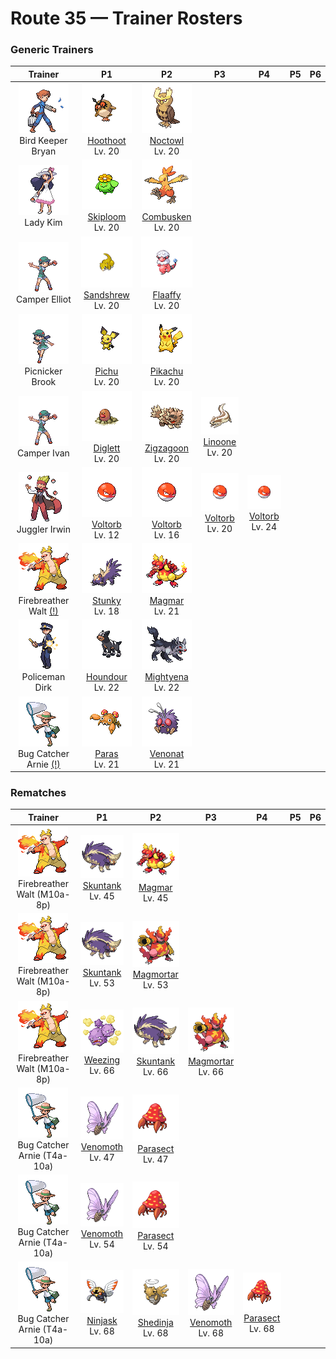 # Route 35 — Trainer Rosters

### Generic Trainers

| Trainer | P1 | P2 | P3 | P4 | P5 | P6 |
|:-------:|:--:|:--:|:--:|:--:|:--:|:--:|
| ![Bird Keeper Bryan](../../assets/trainers/bird_keeper.png "Bird Keeper Bryan")<br>Bird Keeper Bryan | ![Hoothoot](../../assets/sprites/hoothoot/front.gif "Hoothoot: It has a perfect sense of time. Whatever happens, it keeps rhythm by precisely tilting its head in time.")<br>[Hoothoot](../../pokemon/hoothoot.md/)<br>Lv. 20 | ![Noctowl](../../assets/sprites/noctowl/front.gif "Noctowl: When it needs to think, it rotates its head 180 degrees to sharpen its intellectual power.")<br>[Noctowl](../../pokemon/noctowl.md/)<br>Lv. 20 |
| ![Lady Kim](../../assets/trainers/lady.png "Lady Kim")<br>Lady Kim | ![Skiploom](../../assets/sprites/skiploom/front.gif "Skiploom: It spreads its petals to absorb sunlight. It also floats in the air to get closer to the sun.")<br>[Skiploom](../../pokemon/skiploom.md/)<br>Lv. 20 | ![Combusken](../../assets/sprites/combusken/front.gif "Combusken: During a battle, the hot flame in its body increases. Its kicks have outstanding destructive power.")<br>[Combusken](../../pokemon/combusken.md/)<br>Lv. 20 |
| ![Camper Elliot](../../assets/trainers/camper.png "Camper Elliot")<br>Camper Elliot | ![Sandshrew](../../assets/sprites/sandshrew/front.gif "Sandshrew: Disliking water, it lives in deep burrows in arid areas. It can roll itself instantly into a ball.")<br>[Sandshrew](../../pokemon/sandshrew.md/)<br>Lv. 20 | ![Flaaffy](../../assets/sprites/flaaffy/front.gif "Flaaffy: Its fluffy fleece easily stores electricity. Its rubbery hide keeps it from being electrocuted.")<br>[Flaaffy](../../pokemon/flaaffy.md/)<br>Lv. 20 |
| ![Picnicker Brook](../../assets/trainers/picnicker.png "Picnicker Brook")<br>Picnicker Brook | ![Pichu](../../assets/sprites/pichu/front.gif "Pichu: Despite its small size, it can zap even adult humans. However, if it does so, it also surprises itself.")<br>[Pichu](../../pokemon/pichu.md/)<br>Lv. 20 | ![Pikachu](../../assets/sprites/pikachu/front.gif "Pikachu: It raises its tail to check its surroundings. The tail is sometimes struck by lightning in this pose.")<br>[Pikachu](../../pokemon/pikachu.md/)<br>Lv. 20 |
| ![Camper Ivan](../../assets/trainers/camper.png "Camper Ivan")<br>Camper Ivan | ![Diglett](../../assets/sprites/diglett/front.gif "Diglett: If a DIGLETT digs through a field, it leaves the soil perfectly tilled and ideal for planting crops.")<br>[Diglett](../../pokemon/diglett.md/)<br>Lv. 20 | ![Zigzagoon](../../assets/sprites/zigzagoon/front.gif "Zigzagoon: It gets interested in everything, which is why it zigs and zags. It is good at finding items.")<br>[Zigzagoon](../../pokemon/zigzagoon.md/)<br>Lv. 20 | ![Linoone](../../assets/sprites/linoone/front.gif "Linoone: When running in a straight line, it can easily top 60 miles an hour. It has a tough time with curved roads.")<br>[Linoone](../../pokemon/linoone.md/)<br>Lv. 20 |
| ![Juggler Irwin](../../assets/trainers/juggler.png "Juggler Irwin")<br>Juggler Irwin | ![Voltorb](../../assets/sprites/voltorb/front.gif "Voltorb: It was discovered when Poké Balls were introduced. It is said that there is some connection.")<br>[Voltorb](../../pokemon/voltorb.md/)<br>Lv. 12 | ![Voltorb](../../assets/sprites/voltorb/front.gif "Voltorb: It was discovered when Poké Balls were introduced. It is said that there is some connection.")<br>[Voltorb](../../pokemon/voltorb.md/)<br>Lv. 16 | ![Voltorb](../../assets/sprites/voltorb/front.gif "Voltorb: It was discovered when Poké Balls were introduced. It is said that there is some connection.")<br>[Voltorb](../../pokemon/voltorb.md/)<br>Lv. 20 | ![Voltorb](../../assets/sprites/voltorb/front.gif "Voltorb: It was discovered when Poké Balls were introduced. It is said that there is some connection.")<br>[Voltorb](../../pokemon/voltorb.md/)<br>Lv. 24 |
| ![Firebreather Walt (!)](../../assets/trainers/firebreather.png "Firebreather Walt (!)")<br>Firebreather Walt [(!)](#rematches) | ![Stunky](../../assets/sprites/stunky/front.gif "Stunky: The foul fluid from its rear is so revolting that it can make people feel queasy up to a mile and a quarter away.")<br>[Stunky](../../pokemon/stunky.md/)<br>Lv. 18 | ![Magmar](../../assets/sprites/magmar/front.gif "Magmar: The fiery surface of its body gives off a wavering, rippling glare that is similar to the sun.")<br>[Magmar](../../pokemon/magmar.md/)<br>Lv. 21 |
| ![Policeman Dirk](../../assets/trainers/policeman.png "Policeman Dirk")<br>Policeman Dirk | ![Houndour](../../assets/sprites/houndour/front.gif "Houndour: To corner prey, they check each other’s location using barks that only they can understand.")<br>[Houndour](../../pokemon/houndour.md/)<br>Lv. 22 | ![Mightyena](../../assets/sprites/mightyena/front.gif "Mightyena: It chases down prey in a pack of around ten. They defeat foes with perfectly coordinated teamwork.")<br>[Mightyena](../../pokemon/mightyena.md/)<br>Lv. 22 |
| ![Bug Catcher Arnie (!)](../../assets/trainers/bug_catcher.png "Bug Catcher Arnie (!)")<br>Bug Catcher Arnie [(!)](#rematches) | ![Paras](../../assets/sprites/paras/front.gif "Paras: As its body grows, large mushrooms named tochukaso start sprouting out of its back.")<br>[Paras](../../pokemon/paras.md/)<br>Lv. 21 | ![Venonat](../../assets/sprites/venonat/front.gif "Venonat: Poison oozes from all over its body. It catches and eats small bugs at night that are attracted by light.")<br>[Venonat](../../pokemon/venonat.md/)<br>Lv. 21 |


### Rematches

| Trainer | P1 | P2 | P3 | P4 | P5 | P6 |
|:-------:|:--:|:--:|:--:|:--:|:--:|:--:|
| ![Firebreather Walt (M10a-8p)](../../assets/trainers/firebreather.png "Firebreather Walt (M10a-8p)")<br>Firebreather Walt (M10a-8p) | ![Skuntank](../../assets/sprites/skuntank/front.gif "Skuntank: It attacks by spraying a repugnant fluid from its tail, but the stench dulls after a few squirts.")<br>[Skuntank](../../pokemon/skuntank.md/)<br>Lv. 45 | ![Magmar](../../assets/sprites/magmar/front.gif "Magmar: The fiery surface of its body gives off a wavering, rippling glare that is similar to the sun.")<br>[Magmar](../../pokemon/magmar.md/)<br>Lv. 45 |
| ![Firebreather Walt (M10a-8p)](../../assets/trainers/firebreather.png "Firebreather Walt (M10a-8p)")<br>Firebreather Walt (M10a-8p) | ![Skuntank](../../assets/sprites/skuntank/front.gif "Skuntank: It attacks by spraying a repugnant fluid from its tail, but the stench dulls after a few squirts.")<br>[Skuntank](../../pokemon/skuntank.md/)<br>Lv. 53 | ![Magmortar](../../assets/sprites/magmortar/front.gif "Magmortar: It blasts fireballs of over 3,600 degrees Fahrenheit out of its arms. Its breath also sears and sizzles.")<br>[Magmortar](../../pokemon/magmortar.md/)<br>Lv. 53 |
| ![Firebreather Walt (M10a-8p)](../../assets/trainers/firebreather.png "Firebreather Walt (M10a-8p)")<br>Firebreather Walt (M10a-8p) | ![Weezing](../../assets/sprites/weezing/front.gif "Weezing: Top-grade perfume is made using its internal poison gases by diluting them to the highest level.")<br>[Weezing](../../pokemon/weezing.md/)<br>Lv. 66 | ![Skuntank](../../assets/sprites/skuntank/front.gif "Skuntank: It attacks by spraying a repugnant fluid from its tail, but the stench dulls after a few squirts.")<br>[Skuntank](../../pokemon/skuntank.md/)<br>Lv. 66 | ![Magmortar](../../assets/sprites/magmortar/front.gif "Magmortar: It blasts fireballs of over 3,600 degrees Fahrenheit out of its arms. Its breath also sears and sizzles.")<br>[Magmortar](../../pokemon/magmortar.md/)<br>Lv. 66 |
| ![Bug Catcher Arnie (T4a-10a)](../../assets/trainers/bug_catcher.png "Bug Catcher Arnie (T4a-10a)")<br>Bug Catcher Arnie (T4a-10a) | ![Venomoth](../../assets/sprites/venomoth/front.gif "Venomoth: The powder on its wings is poisonous if it is dark in hue. If it is light in hue, it causes paralysis.")<br>[Venomoth](../../pokemon/venomoth.md/)<br>Lv. 47 | ![Parasect](../../assets/sprites/parasect/front.gif "Parasect: The larger the mushroom on its back grows, the stronger the mushroom spores it scatters.")<br>[Parasect](../../pokemon/parasect.md/)<br>Lv. 47 |
| ![Bug Catcher Arnie (T4a-10a)](../../assets/trainers/bug_catcher.png "Bug Catcher Arnie (T4a-10a)")<br>Bug Catcher Arnie (T4a-10a) | ![Venomoth](../../assets/sprites/venomoth/front.gif "Venomoth: The powder on its wings is poisonous if it is dark in hue. If it is light in hue, it causes paralysis.")<br>[Venomoth](../../pokemon/venomoth.md/)<br>Lv. 54 | ![Parasect](../../assets/sprites/parasect/front.gif "Parasect: The larger the mushroom on its back grows, the stronger the mushroom spores it scatters.")<br>[Parasect](../../pokemon/parasect.md/)<br>Lv. 54 |
| ![Bug Catcher Arnie (T4a-10a)](../../assets/trainers/bug_catcher.png "Bug Catcher Arnie (T4a-10a)")<br>Bug Catcher Arnie (T4a-10a) | ![Ninjask](../../assets/sprites/ninjask/front.gif "Ninjask: Its cry leaves a lasting headache if heard for too long. It moves so quickly that it is almost invisible.")<br>[Ninjask](../../pokemon/ninjask.md/)<br>Lv. 68 | ![Shedinja](../../assets/sprites/shedinja/front.gif "Shedinja: A strange Pokémon--it flies without moving its wings, has a hollow shell for a body, and does not breathe.")<br>[Shedinja](../../pokemon/shedinja.md/)<br>Lv. 68 | ![Venomoth](../../assets/sprites/venomoth/front.gif "Venomoth: The powder on its wings is poisonous if it is dark in hue. If it is light in hue, it causes paralysis.")<br>[Venomoth](../../pokemon/venomoth.md/)<br>Lv. 68 | ![Parasect](../../assets/sprites/parasect/front.gif "Parasect: The larger the mushroom on its back grows, the stronger the mushroom spores it scatters.")<br>[Parasect](../../pokemon/parasect.md/)<br>Lv. 68 |


